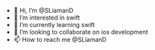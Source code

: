 - 👋 Hi, I’m @SLiamanD
- 👀 I’m interested in swift
- 🌱 I’m currently learning swift
- 💞️ I’m looking to collaborate on ios development
- 📫 How to reach me @SLiamanD

<!---
SLiamanD/SLiamanD is a ✨ special ✨ repository because its `README.md` (this file) appears on your GitHub profile.
You can click the Preview link to take a look at your changes.
--->




